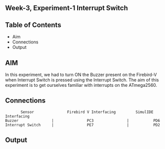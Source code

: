 
## Week-3, Experiment-1 Interrupt Switch
## Table of Contents
- Aim
- Connections
- Output

## AIM
In this experiment, we had to turn ON the Buzzer present on the Firebird-V when Interrupt Switch is pressed using the Interrupt Switch. The aim of this experiment is to get ourselves familiar with interrupts on the ATmega2560.
## Connections


           Sensor	            Firebird V Interfacing	       SimulIDE Interfacing
    Buzzer               |	             PC3               |	       PD6
    Interrupt Switch     |               PE7               |           PD2





## Output

![]()

![]()

